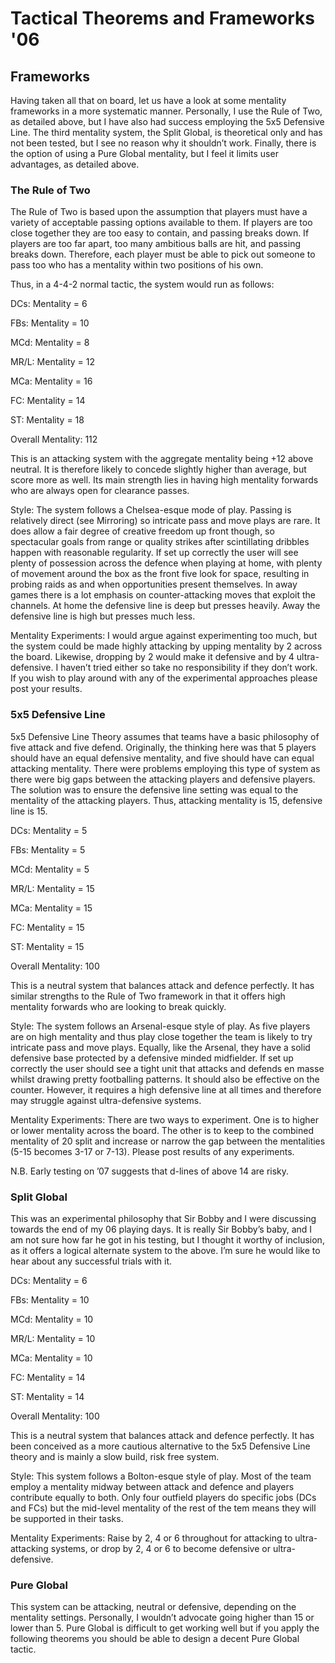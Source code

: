 # Tactical Theorems and Frameworks '06

## Frameworks

Having taken all that on board, let us have a look at some mentality frameworks in a more systematic manner. Personally, I use the Rule of Two, as detailed above, but I have also had success employing the 5x5 Defensive Line. The third mentality system, the Split Global, is theoretical only and has not been tested, but I see no reason why it shouldn’t work. Finally, there is the option of using a Pure Global mentality, but I feel it limits user advantages, as detailed above.

### The Rule of Two

The Rule of Two is based upon the assumption that players must have a variety of acceptable passing options available to them. If players are too close together they are too easy to contain, and passing breaks down. If players are too far apart, too many ambitious balls are hit, and passing breaks down. Therefore, each player must be able to pick out someone to pass too who has a mentality within two positions of his own.

Thus, in a 4-4-2 normal tactic, the system would run as follows:

DCs: Mentality = 6

FBs: Mentality = 10

MCd: Mentality = 8

MR/L: Mentality = 12

MCa: Mentality = 16

FC: Mentality = 14

ST: Mentality = 18

Overall Mentality: 112

This is an attacking system with the aggregate mentality being +12 above neutral. It is therefore likely to concede slightly higher than average, but score more as well. Its main strength lies in having high mentality forwards who are always open for clearance passes.

Style: The system follows a Chelsea-esque mode of play. Passing is relatively direct (see Mirroring) so intricate pass and move plays are rare. It does allow a fair degree of creative freedom up front though, so spectacular goals from range or quality strikes after scintillating dribbles happen with reasonable regularity. If set up correctly the user will see plenty of possession across the defence when playing at home, with plenty of movement around the box as the front five look for space, resulting in probing raids as and when opportunities present themselves. In away games there is a lot emphasis on counter-attacking moves that exploit the channels. At home the defensive line is deep but presses heavily. Away the defensive line is high but presses much less.

Mentality Experiments: I would argue against experimenting too much, but the system could be made highly attacking by upping mentality by 2 across the board. Likewise, dropping by 2 would make it defensive and by 4 ultra-defensive. I haven’t tried either so take no responsibility if they don’t work. If you wish to play around with any of the experimental approaches please post your results.

### 5x5 Defensive Line

5x5 Defensive Line Theory assumes that teams have a basic philosophy of five attack and five defend. Originally, the thinking here was that 5 players should have an equal defensive mentality, and five should have can equal attacking mentality. There were problems employing this type of system as there were big gaps between the attacking players and defensive players. The solution was to ensure the defensive line setting was equal to the mentality of the attacking players. Thus, attacking mentality is 15, defensive line is 15.

DCs: Mentality = 5

FBs: Mentality = 5

MCd: Mentality = 5

MR/L: Mentality = 15

MCa: Mentality = 15

FC: Mentality = 15

ST: Mentality = 15

Overall Mentality: 100

This is a neutral system that balances attack and defence perfectly. It has similar strengths to the Rule of Two framework in that it offers high mentality forwards who are looking to break quickly.

Style: The system follows an Arsenal-esque style of play. As five players are on high mentality and thus play close together the team is likely to try intricate pass and move plays. Equally, like the Arsenal, they have a solid defensive base protected by a defensive minded midfielder. If set up correctly the user should see a tight unit that attacks and defends en masse whilst drawing pretty footballing patterns. It should also be effective on the counter. However, it requires a high defensive line at all times and therefore may struggle against ultra-defensive systems.

Mentality Experiments: There are two ways to experiment. One is to higher or lower mentality across the board. The other is to keep to the combined mentality of 20 split and increase or narrow the gap between the mentalities (5-15 becomes 3-17 or 7-13). Please post results of any experiments.

N.B. Early testing on ’07 suggests that d-lines of above 14 are risky.

### Split Global

This was an experimental philosophy that Sir Bobby and I were discussing towards the end of my 06 playing days. It is really Sir Bobby’s baby, and I am not sure how far he got in his testing, but I thought it worthy of inclusion, as it offers a logical alternate system to the above. I’m sure he would like to hear about any successful trials with it.

DCs: Mentality = 6

FBs: Mentality = 10

MCd: Mentality = 10

MR/L: Mentality = 10

MCa: Mentality = 10

FC: Mentality = 14

ST: Mentality = 14

Overall Mentality: 100

This is a neutral system that balances attack and defence perfectly. It has been conceived as a more cautious alternative to the 5x5 Defensive Line theory and is mainly a slow build, risk free system.

Style: This system follows a Bolton-esque style of play. Most of the team employ a mentality midway between attack and defence and players contribute equally to both. Only four outfield players do specific jobs (DCs and FCs) but the mid-level mentality of the rest of the tem means they will be supported in their tasks.

Mentality Experiments: Raise by 2, 4 or 6 throughout for attacking to ultra-attacking systems, or drop by 2, 4 or 6 to become defensive or ultra-defensive.

### Pure Global

This system can be attacking, neutral or defensive, depending on the mentality settings. Personally, I wouldn’t advocate going higher than 15 or lower than 5. Pure Global is difficult to get working well but if you apply the following theorems you should be able to design a decent Pure Global tactic.
